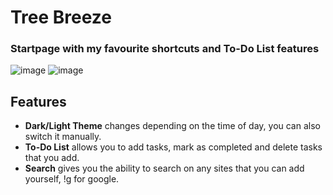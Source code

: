 # Tree Breeze
### Startpage with my favourite shortcuts and To-Do List features

![image](https://user-images.githubusercontent.com/72144072/151652748-aee7dec1-42f6-4278-8d14-51382e826ca0.png)
![image](https://user-images.githubusercontent.com/72144072/151652868-e2fa5dfe-662c-4d97-919c-16cefe69d611.png)


## Features
- **Dark/Light Theme** changes depending on the time of day, you can also switch it manually. 
- **To-Do List** allows you to add tasks, mark as completed and delete tasks that you add.
- **Search** gives you the ability to search on any sites that you can add yourself, !g for google.

